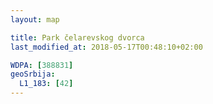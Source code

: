 ```yaml
---
layout: map

title: Park čelarevskog dvorca
last_modified_at: 2018-05-17T00:48:10+02:00

WDPA: [388831]
geoSrbija:
  L1_183: [42]
---
```

